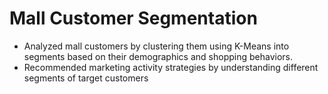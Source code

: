 # Mall Customer Segmentation
* Analyzed mall customers by clustering them using K-Means into segments based on their demographics and shopping behaviors.
*	Recommended marketing activity strategies by understanding different segments of target customers

